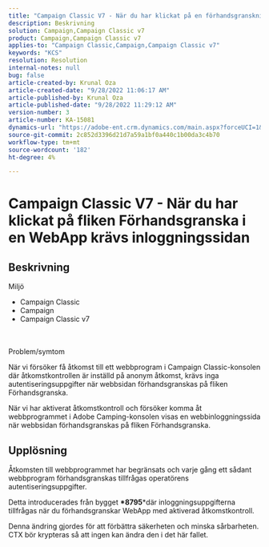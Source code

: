```yaml
---
title: "Campaign Classic V7 - När du har klickat på en förhandsgranskningsflik i en WebApp måste inloggningssidan ha autentiseringsuppgifter"
description: Beskrivning
solution: Campaign,Campaign Classic v7
product: Campaign,Campaign Classic v7
applies-to: "Campaign Classic,Campaign,Campaign Classic v7"
keywords: "KCS"
resolution: Resolution
internal-notes: null
bug: false
article-created-by: Krunal Oza
article-created-date: "9/28/2022 11:06:17 AM"
article-published-by: Krunal Oza
article-published-date: "9/28/2022 11:29:12 AM"
version-number: 3
article-number: KA-15081
dynamics-url: "https://adobe-ent.crm.dynamics.com/main.aspx?forceUCI=1&pagetype=entityrecord&etn=knowledgearticle&id=efa7ed8f-1d3f-ed11-9db1-000d3a5c1bcc"
source-git-commit: 2c852d3396d21d7a59a1bf0a440c1b00da3c4b70
workflow-type: tm+mt
source-wordcount: '182'
ht-degree: 4%

---
```


# Campaign Classic V7 - När du har klickat på fliken Förhandsgranska i en WebApp krävs inloggningssidan

## Beskrivning

Miljö<br>
- Campaign Classic
- Campaign
- Campaign Classic v7



<br> <br>Problem/symtom<br>


När vi försöker få åtkomst till ett webbprogram i Campaign Classic-konsolen där åtkomstkontrollen är inställd på anonym åtkomst, krävs inga autentiseringsuppgifter när webbsidan förhandsgranskas på fliken Förhandsgranska.

När vi har aktiverat åtkomstkontroll och försöker komma åt webbprogrammet i Adobe Camping-konsolen visas en webbinloggningssida när webbsidan förhandsgranskas på fliken Förhandsgranska.


## Upplösning


Åtkomsten till webbprogrammet har begränsats och varje gång ett sådant webbprogram förhandsgranskas tillfrågas operatörens autentiseringsuppgifter.

Detta introducerades från bygget <b>*8795</b>*där inloggningsuppgifterna tillfrågas när du förhandsgranskar WebApp med aktiverad åtkomstkontroll.

Denna ändring gjordes för att förbättra säkerheten och minska sårbarheten. CTX bör krypteras så att ingen kan ändra den i det här fallet.
